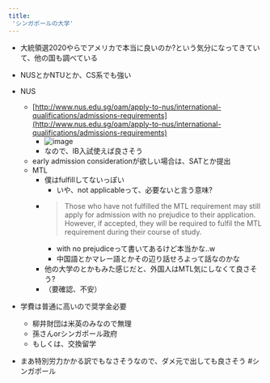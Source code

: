 ```yaml
---
title:
 'シンガポールの大学'
---
```


- 大統領選2020やらでアメリカで本当に良いのか?という気分になってきていて、他の国も調べている
- NUSとかNTUとか、CS系でも強い

- NUS
    - [http://www.nus.edu.sg/oam/apply-to-nus/international-qualifications/admissions-requirements](http://www.nus.edu.sg/oam/apply-to-nus/international-qualifications/admissions-requirements)
        - ![image](https://gyazo.com/d7f2cc1ab023a2d03eec3ffbb373d88d/thumb/1000)
        - なので、IB入試使えば良さそう
    - early admission considerationが欲しい場合は、SATとか提出
    - MTL
        - 僕はfulfillしてないっぽい
            - いや、not applicableって、必要ないと言う意味?
        - > Those who have not fulfilled the MTL requirement may still apply for admission with no prejudice to their application. However, if accepted, they will be required to fulfil the MTL requirement during their course of study.
            - with no prejudiceって書いてあるけど本当かな..w
            - 中国語とかマレー語とかその辺り話せろよって話なのかな
        - 他の大学のとかもみた感じだと、外国人はMTL気にしなくて良さそう?
        - （要確認、不安）

- 学費は普通に高いので奨学金必要
    - 柳井財団は米英のみなので無理
    - 孫さんorシンガポール政府
    - もしくは、交換留学

- まあ特別労力かかる訳でもなさそうなので、ダメ元で出しても良さそう
#シンガポール
